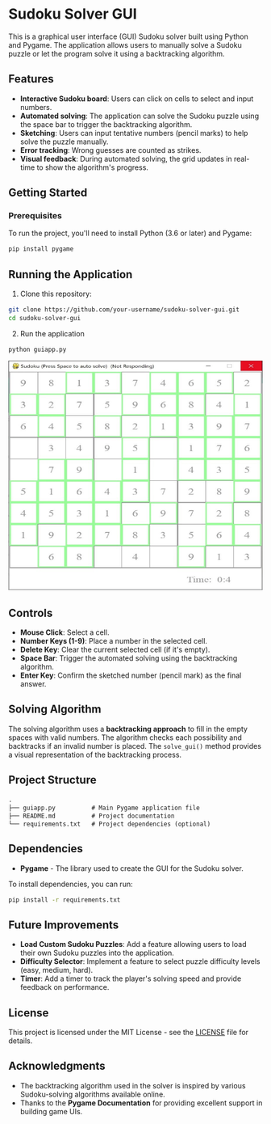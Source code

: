 # Sudoku Solver GUI

This is a graphical user interface (GUI) Sudoku solver built using Python and Pygame. The application allows users to manually solve a Sudoku puzzle or let the program solve it using a backtracking algorithm.

## Features

- **Interactive Sudoku board**: Users can click on cells to select and input numbers.
- **Automated solving**: The application can solve the Sudoku puzzle using the space bar to trigger the backtracking algorithm.
- **Sketching**: Users can input tentative numbers (pencil marks) to help solve the puzzle manually.
- **Error tracking**: Wrong guesses are counted as strikes.
- **Visual feedback**: During automated solving, the grid updates in real-time to show the algorithm's progress.

## Getting Started

### Prerequisites

To run the project, you'll need to install Python (3.6 or later) and Pygame:

```bash
pip install pygame
```
## Running the Application

1. Clone this repository:

```bash
git clone https://github.com/your-username/sudoku-solver-gui.git
cd sudoku-solver-gui
```
2. Run the application

```bash
python guiapp.py
```

![Sudoku Solver GUI](./SolvingInProgress.jpg)

## Controls

- **Mouse Click**: Select a cell.
- **Number Keys (1-9)**: Place a number in the selected cell.
- **Delete Key**: Clear the current selected cell (if it's empty).
- **Space Bar**: Trigger the automated solving using the backtracking algorithm.
- **Enter Key**: Confirm the sketched number (pencil mark) as the final answer.

## Solving Algorithm

The solving algorithm uses a **backtracking approach** to fill in the empty spaces with valid numbers. The algorithm checks each possibility and backtracks if an invalid number is placed. The `solve_gui()` method provides a visual representation of the backtracking process.

## Project Structure

```plaintext
.
├── guiapp.py          # Main Pygame application file
├── README.md          # Project documentation
└── requirements.txt   # Project dependencies (optional)
```

## Dependencies

- **Pygame** - The library used to create the GUI for the Sudoku solver.

To install dependencies, you can run:

```bash
pip install -r requirements.txt
```

## Future Improvements

- **Load Custom Sudoku Puzzles**: Add a feature allowing users to load their own Sudoku puzzles into the application.
- **Difficulty Selector**: Implement a feature to select puzzle difficulty levels (easy, medium, hard).
- **Timer**: Add a timer to track the player's solving speed and provide feedback on performance.

## License

This project is licensed under the MIT License - see the [LICENSE](LICENSE) file for details.

## Acknowledgments

- The backtracking algorithm used in the solver is inspired by various Sudoku-solving algorithms available online.
- Thanks to the **Pygame Documentation** for providing excellent support in building game UIs.
